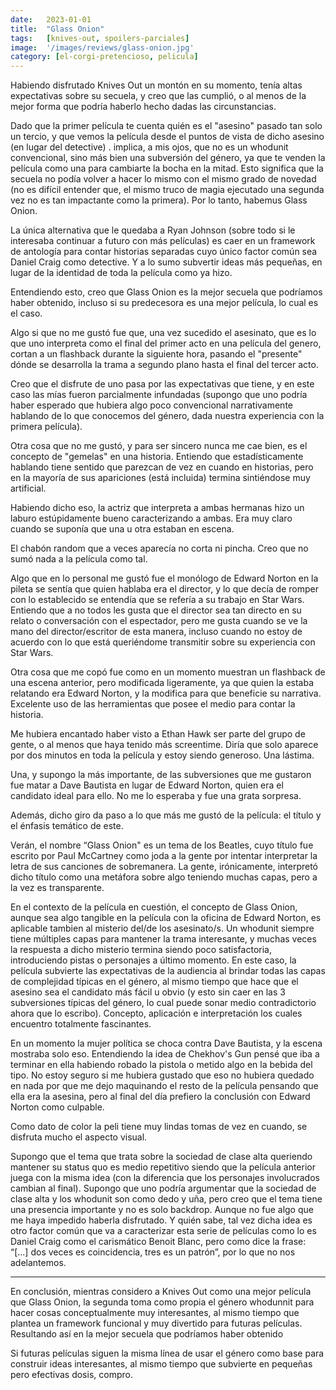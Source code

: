 ```yaml
---
date:   2023-01-01
title:  "Glass Onion"
tags:   [knives-out, spoilers-parciales]
image:  '/images/reviews/glass-onion.jpg'
category: [el-corgi-pretencioso, pelicula]
---
```

Habiendo disfrutado Knives Out un montón en su momento, tenía altas expectativas sobre su secuela, y creo que las cumplió, o al menos de la mejor forma que podría haberlo hecho dadas las circunstancias.

Dado que la primer película <span class="js-spoiler hidden" aria-label="Spoiler" aria-expanded="false" tabindex="0" role="button">
<span aria-hidden="true"> te cuenta quién es el "asesino" pasado tan solo un tercio, y que vemos la película desde el puntos de vista de dicho asesino (en lugar del detective) </span></span>. implica, a mis ojos, que no es un whodunit convencional, sino más bien una subversión del género, ya que te venden la película como una para cambiarte la bocha en la mitad. Esto significa que la secuela no podía volver a hacer lo mismo con el mismo grado de novedad (no es difícil entender que, el mismo truco de magia ejecutado una segunda vez no es tan impactante como la primera). Por lo tanto, habemus Glass Onion.

La única alternativa que le quedaba a Ryan Johnson (sobre todo si le interesaba continuar a futuro con más películas) es caer en un framework de antología para contar historias separadas cuyo único factor común sea Daniel Craig como detective. Y a lo sumo subvertir ideas más pequeñas, en lugar de la identidad de toda la película como ya hizo.

Entendiendo esto, creo que Glass Onion es la mejor secuela que podríamos haber obtenido, incluso si su predecesora es una mejor película, lo cual es el caso.

Algo si que no me gustó fue que, <span class="js-spoiler hidden" aria-label="Spoiler" aria-expanded="false" tabindex="0" role="button">
<span aria-hidden="true"> una vez sucedido el asesinato, que es lo que uno interpreta como el final del primer acto en una película del genero, cortan a un flashback durante la siguiente hora, pasando el "presente" dónde se desarrolla la trama a segundo plano hasta el final del tercer acto.</span></span>

Creo que el disfrute de uno pasa por las expectativas que tiene, y en este caso las mías fueron parcialmente infundadas (supongo que uno podría haber esperado que hubiera algo poco convencional narrativamente hablando de lo que conocemos del género, dada nuestra experiencia con la primera película).

Otra cosa que no me gustó, y para ser sincero nunca me cae bien, es el concepto de <span class="js-spoiler hidden" aria-label="Spoiler" aria-expanded="false" tabindex="0" role="button"><span aria-hidden="true"> "gemelas" en una historia. Entiendo que estadísticamente hablando tiene sentido que parezcan de vez en cuando en historias, pero en la mayoría de sus apariciones (está incluida) termina sintiéndose muy artificial.</span></span>

<span class="js-spoiler hidden" aria-label="Spoiler" aria-expanded="false" tabindex="0" role="button"><span aria-hidden="true"> Habiendo dicho eso, la actriz que interpreta a ambas hermanas hizo un laburo estúpidamente bueno caracterizando a ambas. Era muy claro cuando se suponía que una u otra estaban en escena.</span></span>

El chabón random que a veces aparecía no corta ni pincha. Creo que no sumó nada a la película como tal.

Algo que en lo personal me gustó fue el monólogo de Edward Norton en la pileta se sentía que quien hablaba era el director, y lo que decía de romper con lo establecido se entendía que se refería a su trabajo en Star Wars. Entiendo que a no todos les gusta que el director sea tan directo en su relato o conversación con el espectador, pero me gusta cuando se ve la mano del director/escritor de esta manera, incluso cuando no estoy de acuerdo con lo que está queriéndome transmitir sobre su experiencia con Star Wars.

Otra cosa que me copó fue como en un momento muestran un flashback de una escena anterior, pero <span class="js-spoiler hidden" aria-label="Spoiler" aria-expanded="false" tabindex="0" role="button"><span aria-hidden="true"> modificada ligeramente, ya que quien la estaba relatando era Edward Norton, y la modifica para que beneficie su narrativa.</span></span> Excelente uso de las herramientas que posee el medio para contar la historia.

Me hubiera encantado haber visto a Ethan Hawk ser parte del grupo de gente, o al menos que haya tenido más screentime. Diría que solo aparece por dos minutos en toda la película y estoy siendo generoso. Una lástima.

Una, y supongo la más importante, de las subversiones que me gustaron fue <span class="js-spoiler hidden" aria-label="Spoiler" aria-expanded="false" tabindex="0" role="button"><span aria-hidden="true"> matar a Dave Bautista en lugar de Edward Norton, quien era el candidato ideal para ello. No me lo esperaba y fue una grata sorpresa.</span></span>

Además, dicho giro da paso a lo que más me gustó de la película: el título y el énfasis temático de este.

Verán, el nombre “Glass Onion" es un tema de los Beatles, cuyo título fue escrito por Paul McCartney como joda a la gente por intentar interpretar la letra de sus canciones de sobremanera. La gente, irónicamente, interpretó dicho título como una metáfora sobre algo teniendo muchas capas, pero a la vez es transparente. 

En el contexto de la película en cuestión, el concepto de Glass Onion, aunque sea algo tangible en la película con la oficina de Edward Norton, es aplicable tambien al misterio del/de los asesinato/s. <span class="js-spoiler hidden" aria-label="Spoiler" aria-expanded="false" tabindex="0" role="button"><span aria-hidden="true">Un whodunit siempre tiene múltiples capas para mantener la trama interesante, y muchas veces la respuesta a dicho misterio termina siendo poco satisfactoria, introduciendo pistas o personajes a último momento. En este caso, la película subvierte las expectativas de la audiencia al brindar todas las capas de complejidad típicas en el género, al mismo tiempo que hace que el asesino sea el candidato más fácil u obvio (y esto sin caer en las 3 subversiones típicas del género, lo cual puede sonar medio contradictorio ahora que lo escribo)</span></span>. Concepto, aplicación e interpretación los cuales encuentro totalmente fascinantes. 

<span class="js-spoiler hidden" aria-label="Spoiler" aria-expanded="false" tabindex="0" role="button"><span aria-hidden="true"> En un momento la mujer política se choca contra Dave Bautista, y la escena mostraba solo eso. Entendiendo la idea de Chekhov's Gun pensé que iba a terminar en ella habiendo robado la pistola o metido algo en la bebida del tipo. No estoy seguro si me hubiera gustado que eso no hubiera quedado en nada por que me dejo maquinando el resto de la película pensando que ella era la asesina, pero al final del día prefiero la conclusión con Edward Norton como culpable.</span></span>

Como dato de color la peli tiene muy lindas tomas de vez en cuando, se disfruta mucho el aspecto visual.

Supongo que el tema que trata sobre la sociedad de clase alta queriendo mantener su status quo es medio repetitivo siendo que la película anterior juega con la misma idea (con la diferencia que los personajes involucrados cambian al final). Supongo que uno podría argumentar que la sociedad de clase alta y los whodunit son como dedo y uña, pero creo que el tema tiene una presencia importante y no es solo backdrop. Aunque no fue algo que me haya impedido haberla disfrutado. Y quién sabe, tal vez dicha idea es otro factor común que va a caracterizar esta serie de películas como lo es Daniel Craig como el carismático Benoit Blanc, pero como dice la frase: “[...] dos veces es coincidencia, tres es un patrón”, por lo que no nos adelantemos.

<hr>

En conclusión, mientras considero a Knives Out como una mejor película que Glass Onion, la segunda toma como propia el género whodunnit para hacer cosas conceptualmente muy interesantes, al mismo tiempo que plantea un framework funcional y muy divertido para futuras películas. Resultando así en la mejor secuela que podríamos haber obtenido

Si futuras películas siguen la misma línea de usar el género como base para construir ideas interesantes, al mismo tiempo que subvierte en pequeñas pero efectivas dosis, compro.
